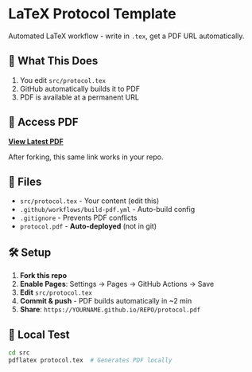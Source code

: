 # LaTeX Protocol Template

Automated LaTeX workflow - write in `.tex`, get a PDF URL automatically.

## 🚀 What This Does

1. You edit `src/protocol.tex`
2. GitHub automatically builds it to PDF
3. PDF is available at a permanent URL

## 📄 Access PDF

**[View Latest PDF](./protocol.pdf)**

After forking, this same link works in your repo.

## 📁 Files

- `src/protocol.tex` - Your content (edit this)
- `.github/workflows/build-pdf.yml` - Auto-build config
- `.gitignore` - Prevents PDF conflicts
- `protocol.pdf` - **Auto-deployed** (not in git)

## 🛠️ Setup

1. **Fork this repo**
2. **Enable Pages**: Settings → Pages → GitHub Actions → Save
3. **Edit** `src/protocol.tex` 
4. **Commit & push** - PDF builds automatically in ~2 min
5. **Share**: `https://YOURNAME.github.io/REPO/protocol.pdf`

## 🔧 Local Test

```bash
cd src
pdflatex protocol.tex  # Generates PDF locally